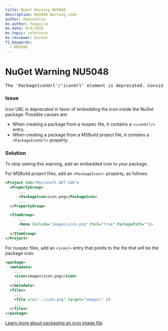 ```yaml
---
title: NuGet Warning NU5048
description: NU5048 Warning code
author: dominoFire
ms.author: feaguila
ms.date: 9/4/2019
ms.topic: reference
ms.reviewer: karann
f1_keywords: 
  - NU5048
---
```


# NuGet Warning NU5048

<pre>The 'PackageIconUrl'/'iconUrl' element is deprecated. Consider using the 'PackageIcon'/'icon' element instead. Learn more at https://aka.ms/deprecateIconUrl</pre>


### Issue

Icon URL is deprecated in favor of embedding the icon inside the NuGet package. Possible causes are:

- When creating a package from a nuspec file, it contains a `<iconUrl/>` entry.
- When creating a package from a MSBuild project file, it contains a `<PackageIconUrl>` property.


### Solution

To stop seeing this warning, add an embedded icon to your package.

For MSBuild project files, add an `<PackageIcon/>` property, as follows:

```xml
<Project Sdk="Microsoft.NET.Sdk">
  <PropertyGroup>
      ...
      <PackageIcon>icon.png</PackageIcon>
      ...
  </PropertyGroup>

  <ItemGroup>
      ...
      <None Include="images\icon.png" Pack="true" PackagePath=""/>
      ...
  </ItemGroup>
</Project>
```

For nuspec files, add an `<icon/>` entry that points to the file that will be the package icon:

```xml
<package>
  <metadata>
    ...
    <icon>images\icon.png</icon>
    ...
  </metadata>
  <files>
    ...
    <file src="..\icon.png" target="images\" />
    ...
  </files>
</package>
```

[Learn more about packaging an icon image file](../msbuild-targets.md#packing-an-icon-image-file).
